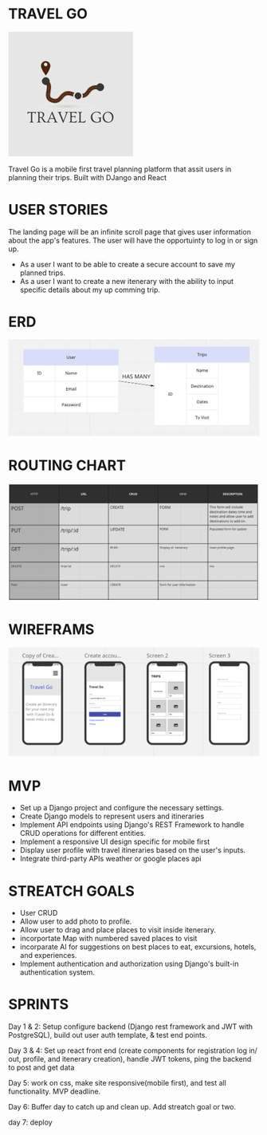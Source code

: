 # TRAVEL GO
![Travel Go](/images/TG%20logo.png)

Travel Go is a mobile first travel planning platform that assit users in planning their trips. Built with DJango and React  

# USER STORIES
The landing page will be an infinite scroll page that gives user information about the app's features. The user will have the opportuinty to log in or sign up.
- As a user I want to be able to create a secure account to save my planned trips. 
- As a user I want to create a new itenerary with the ability to input specific details about my up comming trip. 

# ERD
![ERD](/images/ERD.png)
# ROUTING CHART
![Routing-Chart](/images/Routing%20chart.png)

# WIREFRAMS
![WireFrame](/images/wireframe.png)

# MVP

- Set up a Django project and configure the necessary settings.
- Create Django models to represent users and itineraries 
- Implement API endpoints using Django's REST Framework to handle CRUD operations for different entities.
- Implement a responsive UI design specific for mobile first
- Display user profile with travel itineraries based on the user's inputs.
- Integrate third-party APIs weather or google places api

# STREATCH GOALS
- User CRUD
- Allow user to add photo to profile.
- Allow user to drag and place places to visit inside itenerary. 
- incorportate Map with numbered saved places to visit
- incorparate AI for suggestions on best places to eat, excursions, hotels, and experiences. 
- Implement authentication and authorization using Django's built-in authentication system.

# SPRINTS
Day 1 & 2: Setup configure backend (Django rest framework and JWT with PostgreSQL), build out user auth template, & test end points.

Day 3 & 4: Set up react front end (create components for registration log in/ out, profile, and itenerary creation), handle JWT tokens, ping the backend to post and get data

Day 5: work on css, make site responsive(mobile first), and test all functionality. MVP deadline. 

Day 6: Buffer day to catch up and clean up. Add streatch goal or two. 

day 7: deploy

